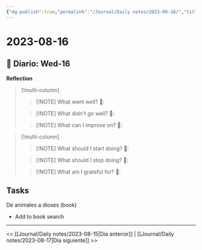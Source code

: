 ```yaml
---
{"dg-publish":true,"permalink":"/Journal/Daily notes/2023-08-16/","title":"2023-08-16","tags":["Daily"],"created":"2023-08-16T09:55:11.809-05:00","updated":"2023-09-08T19:36:26.746-05:00"}
---
```



# 2023-08-16

## 📅 Diario: Wed-16

**Reflection**

> [!multi-column]
> 
> > [!NOTE] What went well?
> > 💭: 
> 
> > [!NOTE] What didn't go well?
> > 💭:
> 
> > [!NOTE] What can I improve on?
> > 💭:
> 

> [!multi-column]
> 
> > [!NOTE] What should I start doing?
> > 💭:
> 
> > [!NOTE] What should I stop doing?
> > 💭:
> 
> > [!NOTE] What am I grateful for?
> > 💭:
> 

## Tasks
De animales a dioses (book)
- Add to book search
- - - 

<< [[Journal/Daily notes/2023-08-15\|Dia anterior]] | [[Journal/Daily notes/2023-08-17\|Dia siguiente]] >>
